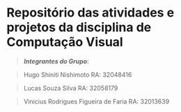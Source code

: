 # Repositório das atividades e projetos da disciplina de Computação Visual


>***Integrantes do Grupo***:

> Hugo Shiniti Nishimoto
> RA: 32048416

> Lucas Souza Silva
> RA: 32058179

> Vinicius Rodrigues Figueira de Faria 
> RA: 32013639
